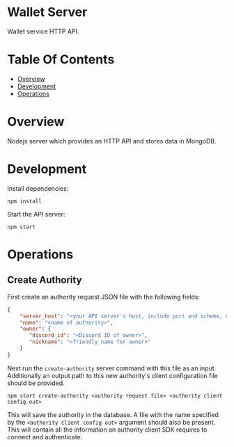 # Wallet Server
Wallet service HTTP API.

# Table Of Contents
- [Overview](#overview)
- [Development](#development)
- [Operations](#operations)

# Overview
Nodejs server which provides an HTTP API and stores data in MongoDB.

# Development
Install dependencies:

```
npm install
```

Start the API server:

```
npm start
```

# Operations
## Create Authority
First create an authority request JSON file with the following fields:

```json
{
    "server_host": "<your API server's host, include port and scheme, no trailing slahs>",
    "name": "<name of authority>",
    "owner": {
	   "discord_id": "<Discord ID of owner>",
	   "nickname": "<friendly name for owner>"
    }
}
```

Next run the `create-authority` server command with this file as an input. 
Additionally an output path to this new authority's client configuration file 
should be provided.

```
npm start create-authority <authority request file> <authority client config out>
```

This will save the authority in the database. A file with the name specified by 
the `<authority client config out>` argument should also be present. This will 
contain all the information an authority client SDK requires to connect 
and authenticate.
